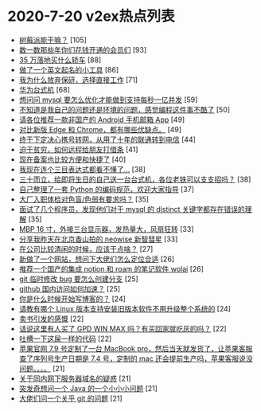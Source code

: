 # 2020-7-20 v2ex热点列表

+ [树莓派能干嘛？](https://www.v2ex.com/t/691436#reply105) [105]
+ [数一数那些年你们花钱开通的会员们](https://www.v2ex.com/t/691441#reply93) [93]
+ [35 万落地买什么轿车](https://www.v2ex.com/t/691608#reply88) [88]
+ [做了一个英文起名的小工具](https://www.v2ex.com/t/691534#reply86) [86]
+ [我为什么放弃保研，选择直接工作](https://www.v2ex.com/t/691531#reply71) [71]
+ [华为台式机](https://www.v2ex.com/t/691548#reply68) [68]
+ [想问问 mysql 要怎么优化才能做到支持每秒一亿并发](https://www.v2ex.com/t/691526#reply59) [59]
+ [不知道是我自己的问题还是环境的问题，感觉编程这件事不酷了](https://www.v2ex.com/t/691509#reply50) [50]
+ [请各位推荐一款非国产的 Android 手机邮箱 App](https://www.v2ex.com/t/691551#reply49) [49]
+ [对比新版 Edge 和 Chrome，都有哪些优缺点。](https://www.v2ex.com/t/691442#reply49) [49]
+ [终于下定决心携号转网，从用了十年的联通转到电信](https://www.v2ex.com/t/691644#reply44) [44]
+ [迫于贫穷，如何远程给朋友打借条](https://www.v2ex.com/t/691459#reply41) [41]
+ [现在备案也比较方便和快捷了](https://www.v2ex.com/t/691640#reply40) [40]
+ [我现在连个三目表达式都看不懂了…](https://www.v2ex.com/t/691522#reply38) [38]
+ [三十而立，给即将生日的自己送一台台式机，各位老铁可以支支招吗？](https://www.v2ex.com/t/691523#reply38) [38]
+ [自己整理了一套 Python 的编码规范，欢迎大家指导](https://www.v2ex.com/t/691527#reply37) [37]
+ [大厂入职体检对色盲/色弱有要求吗？](https://www.v2ex.com/t/691467#reply35) [35]
+ [面试了几个程序员，发现他们对于 mysql 的 distinct 关键字都存在错误的理解](https://www.v2ex.com/t/691611#reply35) [35]
+ [MBP 16 寸，外接三台显示器，发热量大，风扇狂转](https://www.v2ex.com/t/691480#reply33) [33]
+ [分享我昨天在北京香山拍的 neowise 新智彗星](https://www.v2ex.com/t/691510#reply33) [33]
+ [在公司比较清闲的时候，应该干点啥？](https://www.v2ex.com/t/691556#reply27) [27]
+ [新做了一个网站，想问下大佬们怎么定位合适](https://www.v2ex.com/t/691579#reply26) [26]
+ [推荐一个国产的集成 notion 和 roam 的笔记软件 wolai](https://www.v2ex.com/t/691647#reply26) [26]
+ [git 临时修改 bug 要怎么创建分支](https://www.v2ex.com/t/691589#reply25) [25]
+ [github 国内访问如何加速？](https://www.v2ex.com/t/691590#reply25) [25]
+ [你是什么时候开始写博客的？](https://www.v2ex.com/t/691479#reply24) [24]
+ [请教有哪个 Linux 版本支持安装旧版本软件不用升级整个系统的](https://www.v2ex.com/t/691528#reply24) [24]
+ [卖书引发的感慨](https://www.v2ex.com/t/691520#reply22) [22]
+ [话说这里有人买了 GPD WIN MAX 吗？有买回家就吃灰的吗？](https://www.v2ex.com/t/691554#reply22) [22]
+ [吐槽一下这屎一样的代码](https://www.v2ex.com/t/691642#reply22) [22]
+ [苹果官网 7.9 号定制了一台 MacBook pro，然后当天就发货了，让苹果客服查了序列号生产日期是 7.4 号，定制的 mac 还会提前生产吗，苹果客服说没问题。。。。](https://www.v2ex.com/t/691592#reply21) [21]
+ [关于同内网下服务器域名的疑惑](https://www.v2ex.com/t/691597#reply21) [21]
+ [突发奇想问一个 Java 的一个小小小问题](https://www.v2ex.com/t/691623#reply21) [21]
+ [大佬们问一个关乎 git 的问题](https://www.v2ex.com/t/691455#reply21) [21]
